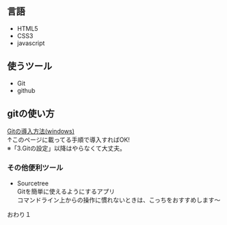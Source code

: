 ## 言語
- HTML5
- CSS3
- javascript

## 使うツール
- Git
- github

## gitの使い方

[Gitの導入方法(windows)](https://prog-8.com/docs/git-env-win)  
↑このページに載ってる手順で導入すればOK!  
※「3.Gitの設定」以降はやらなくて大丈夫。 

### その他便利ツール
- Sourcetree  
Gitを簡単に使えるようにするアプリ  
コマンドライン上からの操作に慣れないときは、こっちをおすすめします〜

おわり１